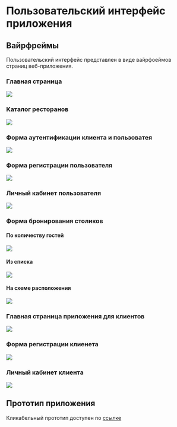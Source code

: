 # Пользовательский интерфейс приложения

## Вайрфреймы

Пользовательский интерфейс представлен в виде вайрфоеймов страниц веб-приложения.

### Главная страница

![](assets/images/main_page.png)

### Каталог ресторанов

![](assets/images/catalog.png)

### Форма аутентификации клиента и пользоватея

![](assets/images/auth.png)

### Форма регистрации пользователя

![](assets/images/reg_user.png)

### Личный кабинет пользователя

![](assets/images/lk_user.png)

### Форма бронирования столиков

#### По количеству гостей  
![](assets/images/booking_count.png)

#### Из списка  
![](assets/images/booking_list.png)

#### На схеме расположения  
![](assets/images/booking_map.png)

### Главная страница приложения для клиентов

![](assets/images/main_page_clients.png)

### Форма регистрации клиенета

![](assets/images/reg_client.png)

### Личный кабинет клиента

![](assets/images/lk_client.png)

## Прототип приложения

Кликабельный прототип доступен по [ссылке](https://www.figma.com/proto/lRVhDoSioe3JRzBkb39OrH/%D0%A1%D0%B5%D1%80%D0%B2%D0%B8%D1%81-%D0%B4%D0%BB%D1%8F-%D0%B1%D1%80%D0%BE%D0%BD%D0%B8%D1%80%D0%BE%D0%B2%D0%B0%D0%BD%D0%B8%D1%8F?page-id=0%3A1&type=design&node-id=2-2&viewport=4%2C111%2C0.39&scaling=scale-down&starting-point-node-id=2%3A2)

